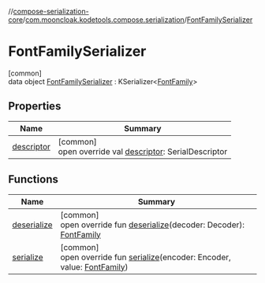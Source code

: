 //[compose-serialization-core](../../../index.md)/[com.mooncloak.kodetools.compose.serialization](../index.md)/[FontFamilySerializer](index.md)

# FontFamilySerializer

[common]\
data object [FontFamilySerializer](index.md) : KSerializer&lt;[FontFamily](https://developer.android.com/reference/kotlin/androidx/compose/ui/text/font/FontFamily.html)&gt;

## Properties

| Name | Summary |
|---|---|
| [descriptor](descriptor.md) | [common]<br>open override val [descriptor](descriptor.md): SerialDescriptor |

## Functions

| Name | Summary |
|---|---|
| [deserialize](deserialize.md) | [common]<br>open override fun [deserialize](deserialize.md)(decoder: Decoder): [FontFamily](https://developer.android.com/reference/kotlin/androidx/compose/ui/text/font/FontFamily.html) |
| [serialize](serialize.md) | [common]<br>open override fun [serialize](serialize.md)(encoder: Encoder, value: [FontFamily](https://developer.android.com/reference/kotlin/androidx/compose/ui/text/font/FontFamily.html)) |
